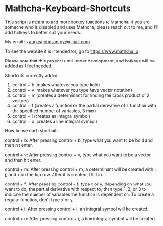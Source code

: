 # Mathcha-Keyboard-Shortcuts
This script is meant to add more hotkey functions to Mathcha. If you are someone who is disabled and uses Mathcha, please reach out to me, and I'll add hotkeys to better suit your needs.

My email is augustjohnson.py@gmail.com

To see the website it is intended for, go to https://www.mathcha.io

Please note that this project is still under development, and hotkeys will be added as I feel needed.

Shortcuts currently added:
1. control + b (makes whatever you type bold)
2. control + v (makes whatever you type have vector notation)
3. control + m (creates a determinant for finding the cross product of 2 vectors)
4. control + f (creates a function or the partial derivative of a function with the specified number of variables, 3 max)
5. control + i (creates an integral symbol)
6. control + o (creates a line integral symbol)

How to use each shortcut:

control + b:
After pressing control + b, type what you want to be bold and then hit enter.

control + v:
After pressing control + v, type what you want to be a vector and then hit enter.

control + m:
After pressing control + m, a determinant will be created with i, j, and k on the top row. After it is created, fill it in.

control + f:
After pressing control + f, type x or y, depending on what you want to do, the partial derivative with respect to, then type 1, 2, or 3 to indicate the number of variables the function is dependent on. To create a regular function, don't type x or y.

control + i:
After pressing control + i, an integral symbol will be created.

control + o:
After pressing control + i, a line integral symbol will be created.
